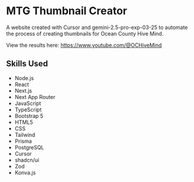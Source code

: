 # MTG Thumbnail Creator

A website created with Cursor and gemini-2.5-pro-exp-03-25 to automate the process of creating thumbnails for Ocean County Hive Mind.

View the results here: https://www.youtube.com/@OCHiveMind

## Skills Used

- Node.js
- React
- Next.js
- Next App Router
- JavaScript
- TypeScript
- Bootstrap 5
- HTML5
- CSS
- Tailwind
- Prisma
- PostgreSQL
- Cursor
- shadcn/ui
- Zod
- Konva.js
